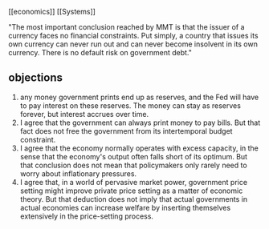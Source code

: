 [[economics]]
[[Systems]]

"The most important conclusion reached by MMT is that the issuer of a currency faces no financial constraints. Put simply, a country that issues its own currency can never run out and can never become insolvent in its own currency. There is no default risk on government debt."

## objections

1. any money government prints end up as reserves, and the Fed will have to pay interest on these reserves. The money can stay as reserves forever, but interest accrues over time.
2. I agree that the government can always print money to pay bills. But that fact does not free the government from its intertemporal budget constraint. 
3. I agree that the economy normally operates with excess capacity, in the sense that the economy's output often falls short of its optimum. But that conclusion does not mean that policymakers only rarely need to worry about inflationary pressures. 
4. I agree that, in a world of pervasive market power, government price setting might improve private price setting as a matter of economic theory. But that deduction does not imply that actual governments in actual economies can increase welfare by inserting themselves extensively in the price-setting process.

